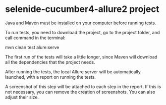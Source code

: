 # selenide-cucumber4-allure2 project

Java and Maven must be installed on your computer before running tests.

To run tests, you need to download the project, 
go to the project folder, and call command in the terminal:

mvn clean test alure:serve 

The first run of the tests will take a little longer, 
since Maven will download all the dependencies that the project needs.

After running the tests, the local Allure server will be automatically launched,
with a report on running the tests.

A screenshot of this step will be attached to each step in the report. 
If this is not necessary, you can remove the creation of screenshots. 
You can also adjust their size.
